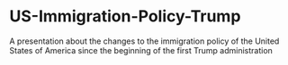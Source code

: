 # US-Immigration-Policy-Trump
A presentation about the changes to the immigration policy of the United States of America since the beginning of the first Trump administration
